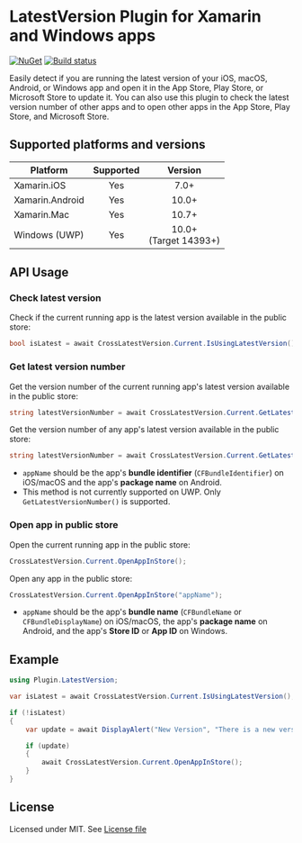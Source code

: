 # LatestVersion Plugin for Xamarin and Windows apps

[![NuGet](https://img.shields.io/nuget/v/Xam.Plugin.LatestVersion.svg?label=NuGet)](https://www.nuget.org/packages/Xam.Plugin.LatestVersion/)
[![Build status](https://ci.appveyor.com/api/projects/status/sbvvle9doh9k6fkw?svg=true)](https://ci.appveyor.com/project/edsnider/latestversionplugin)

Easily detect if you are running the latest version of your iOS, macOS, Android, or Windows app and open it in the App Store, Play Store, or Microsoft Store to update it. You can also use this plugin to check the latest version number of other apps and to open other apps in the App Store, Play Store, and Microsoft Store.

## Supported platforms and versions

|Platform|Supported|Version|
| ------------------- | :-----------: | :------------------: |
|Xamarin.iOS|Yes|7.0+|
|Xamarin.Android|Yes|10.0+|
|Xamarin.Mac|Yes|10.7+|
|Windows (UWP)|Yes|10.0+<br>(Target 14393+)|

## API Usage

### Check latest version

Check if the current running app is the latest version available in the public store:

```csharp
bool isLatest = await CrossLatestVersion.Current.IsUsingLatestVersion();
```

### Get latest version number

Get the version number of the current running app's latest version available in the public store:

```csharp
string latestVersionNumber = await CrossLatestVersion.Current.GetLatestVersionNumber();
```

Get the version number of any app's latest version available in the public store:

```csharp
string latestVersionNumber = await CrossLatestVersion.Current.GetLatestVersionNumber("appName");
```

- `appName` should be the app's **bundle identifier** (`CFBundleIdentifier`) on iOS/macOS and the app's **package name** on Android.
- This method is not currently supported on UWP. Only `GetLatestVersionNumber()` is supported.

### Open app in public store

Open the current running app in the public store:

```csharp
CrossLatestVersion.Current.OpenAppInStore();
```

Open any app in the public store:

```csharp
CrossLatestVersion.Current.OpenAppInStore("appName");
```

- `appName` should be the app's **bundle name** (`CFBundleName` or `CFBundleDisplayName`) on iOS/macOS, the app's **package name** on Android, and the app's **Store ID** or **App ID** on Windows.

## Example

```csharp
using Plugin.LatestVersion;

var isLatest = await CrossLatestVersion.Current.IsUsingLatestVersion();

if (!isLatest)
{
    var update = await DisplayAlert("New Version", "There is a new version of this app available. Would you like to update now?", "Yes", "No");

    if (update)
    {
        await CrossLatestVersion.Current.OpenAppInStore();
    }
}
```

## License

Licensed under MIT. See [License file](https://github.com/edsnider/LatestVersionPlugin/blob/master/LICENSE)
